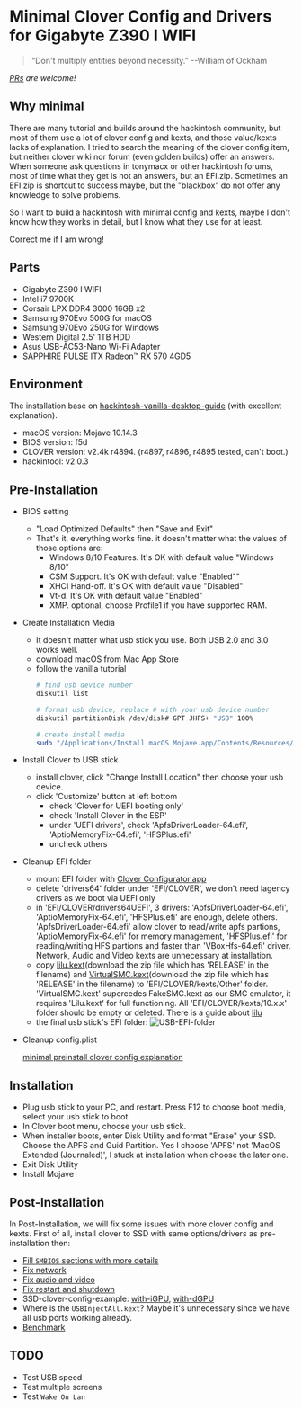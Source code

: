 # Minimal Clover Config and Drivers for Gigabyte Z390 I WIFI

>“Don't multiply entities beyond necessity.” --William of Ockham

*[PRs](https://github.com/icymind/hackintosh/pulls) are welcome!*

## Why minimal

There are many tutorial and builds around the hackintosh community, but most of them use a lot of clover config and kexts, and those value/kexts lacks of explanation. I tried to search the meaning of the clover config item, but neither clover wiki nor forum (even golden builds) offer an answers. When someone ask questions in tonymacx or other hackintosh forums, most of time what they get is not an answers, but an EFI.zip. Sometimes an EFI.zip is shortcut to success maybe, but the "blackbox" do not offer any knowledge to solve problems.

So I want to build a hackintosh with minimal config and kexts, maybe I don't know how they works in detail, but I know what they use for at least.

Correct me if I am wrong!

## Parts

- Gigabyte Z390 I WIFI
- Intel i7 9700K
- Corsair LPX DDR4 3000 16GB x2
- Samsung 970Evo 500G for macOS
- Samsung 970Evo 250G for Windows
- Western Digital 2.5' 1TB HDD
- Asus USB-AC53-Nano Wi-Fi Adapter
- SAPPHIRE PULSE ITX Radeon™ RX 570 4GD5

## Environment

The installation base on [hackintosh-vanilla-desktop-guide](https://hackintosh.gitbook.io/-r-hackintosh-vanilla-desktop-guide/) (with excellent explanation).

- macOS version: Mojave 10.14.3
- BIOS version: f5d
- CLOVER version: v2.4k r4894. (r4897, r4896, r4895 tested, can't boot.)
- hackintool: v2.0.3

## Pre-Installation

- BIOS setting
  - "Load Optimized Defaults" then "Save and Exit"
  - That's it, everything works fine. it doesn't matter what the values of those options are:
    - Windows 8/10 Features. It's OK with default value "Windows 8/10"
    - CSM Support. It's OK with default value "Enabled""
    - XHCI Hand-off. It's OK with default value "Disabled"
    - Vt-d. It's OK with default value "Enabled"
    - XMP. optional, choose Profile1 if you have supported RAM.

- Create Installation Media
  - It doesn't matter what usb stick you use. Both USB 2.0 and 3.0 works well.
  - download macOS from Mac App Store
  - follow the vanilla tutorial
    ```bash
    # find usb device number
    diskutil list

    # format usb device, replace # with your usb device number
    diskutil partitionDisk /dev/disk# GPT JHFS+ "USB" 100%

    # create install media
    sudo "/Applications/Install macOS Mojave.app/Contents/Resources/createinstallmedia" --volume /Volumes/USB
    ```

- Install Clover to USB stick
  - install clover, click "Change Install Location" then choose your usb device.
  - click 'Customize' button at left bottom
    - check 'Clover for UEFI booting only'
    - check 'Install Clover in the ESP'
    - under 'UEFI drivers', check 'ApfsDriverLoader-64.efi', 'AptioMemoryFix-64.efi', 'HFSPlus.efi'
    - uncheck others

- Cleanup EFI folder
  - mount EFI folder with [Clover Configurator.app](https://mackie100projects.altervista.org/download/ccg/)
  - delete 'drivers64' folder under 'EFI/CLOVER', we don't need lagency drivers as we boot via UEFI only
  - in 'EFI/CLOVER/drivers64UEFI', 3 drivers: 'ApfsDriverLoader-64.efi', 'AptioMemoryFix-64.efi', 'HFSPlus.efi' are enough, delete others. 'ApfsDriverLoader-64.efi' allow clover to read/write apfs partions, 'AptioMemoryFix-64.efi' for memory management, 'HFSPlus.efi' for reading/writing HFS partions and faster than 'VBoxHfs-64.efi' driver. Network, Audio and Video kexts are unnecessary at installation.
  - copy [lilu.kext](https://github.com/acidanthera/Lilu/releases)(download the zip file which has 'RELEASE' in the filename) and [VirtualSMC.kext](https://github.com/acidanthera/VirtualSMC/releases)(download the zip file which has 'RELEASE' in the filename) to 'EFI/CLOVER/kexts/Other' folder. 'VirtualSMC.kext' supercedes FakeSMC.kext as our SMC emulator, it requires 'Lilu.kext' for full functioning. All 'EFI/CLOVER/kexts/10.x.x' folder should be empty or deleted. There is a guide about [lilu](https://www.tonymacx86.com/threads/an-idiots-guide-to-lilu-and-its-plug-ins.260063/)
  - the final usb stick's EFI folder: ![USB-EFI-folder](./screenshots/USB-EFI-folder.png)

- Cleanup config.plist

  [minimal preinstall clover config explanation](./minimal-usb-stick-config-explanation.md)

## Installation

- Plug usb stick to your PC, and restart. Press F12 to choose boot media, select your usb stick to boot.
- In Clover boot menu, choose your usb stick.
- When installer boots, enter Disk Utility and format "Erase" your SSD. Choose the APFS and Guid Partition. Yes I choose 'APFS' not 'MacOS Extended (Journaled)', I stuck at installation when choose the later one.
- Exit Disk Utility
- Install Mojave

## Post-Installation

In Post-Installation, we will fix some issues with more clover config and kexts. First of all, install clover to SSD with same options/drivers as pre-installation then:

- [Fill `SMBIOS` sections with more details](./post-installation-fill-smbios.md)
- [Fix network](./post-installation-fix-network.md)
- [Fix audio and video](./post-installation-fix-audio-video.md)
- [Fix restart and shutdown](./post-installation-fix-restart-shutdown.md)
- SSD-clover-config-example: [with-iGPU](./ssd-clover-config-example-igpu.plist), [with-dGPU](./ssd-clover-config-example-dgpu.plist)
- Where is the `USBInjectAll.kext`? Maybe it's unnecessary since we have all usb ports working already.
- [Benchmark](./benchmark.md)

## TODO

- Test USB speed
- Test multiple screens
- Test `Wake On Lan`

